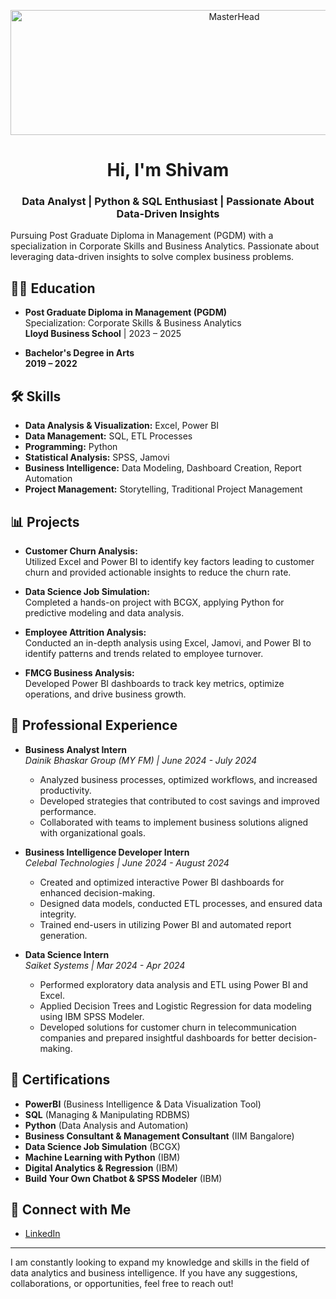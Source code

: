 <p align="center">
  <a href="https://github.com/Shivam-Rathore-02">
    <img src="https://i0.wp.com/mir-s3-cdn-cf.behance.net/project_modules/fs/d5f77c104128975.5f5bdc0d6d7b6.gif?ssl=1" alt="MasterHead" width="700" height="200">
  </a>
</p>

<h1 align="center">Hi, I'm Shivam</h1>
<h3 align="center">Data Analyst | Python & SQL Enthusiast | Passionate About Data-Driven Insights</h3>


Pursuing Post Graduate Diploma in Management (PGDM) with a specialization in Corporate Skills and Business Analytics. Passionate about leveraging data-driven insights to solve complex business problems.

## 🧑‍🎓 Education

- **Post Graduate Diploma in Management (PGDM)**  
  Specialization: Corporate Skills & Business Analytics  
  **Lloyd Business School** | 2023 – 2025

- **Bachelor's Degree in Arts**  
  **2019 – 2022**

## 🛠️ Skills

- **Data Analysis & Visualization:** Excel, Power BI
- **Data Management:** SQL, ETL Processes
- **Programming:** Python
- **Statistical Analysis:** SPSS, Jamovi
- **Business Intelligence:** Data Modeling, Dashboard Creation, Report Automation
- **Project Management:** Storytelling, Traditional Project Management

## 📊 Projects

- **Customer Churn Analysis:**  
  Utilized Excel and Power BI to identify key factors leading to customer churn and provided actionable insights to reduce the churn rate.

- **Data Science Job Simulation:**  
  Completed a hands-on project with BCGX, applying Python for predictive modeling and data analysis.

- **Employee Attrition Analysis:**  
  Conducted an in-depth analysis using Excel, Jamovi, and Power BI to identify patterns and trends related to employee turnover.

- **FMCG Business Analysis:**  
  Developed Power BI dashboards to track key metrics, optimize operations, and drive business growth.

## 💼 Professional Experience

- **Business Analyst Intern**  
  *Dainik Bhaskar Group (MY FM) | June 2024 - July 2024*  
  - Analyzed business processes, optimized workflows, and increased productivity.
  - Developed strategies that contributed to cost savings and improved performance.
  - Collaborated with teams to implement business solutions aligned with organizational goals.

- **Business Intelligence Developer Intern**  
  *Celebal Technologies | June 2024 - August 2024*  
  - Created and optimized interactive Power BI dashboards for enhanced decision-making.
  - Designed data models, conducted ETL processes, and ensured data integrity.
  - Trained end-users in utilizing Power BI and automated report generation.

- **Data Science Intern**  
  *Saiket Systems | Mar 2024 - Apr 2024*  
  - Performed exploratory data analysis and ETL using Power BI and Excel.
  - Applied Decision Trees and Logistic Regression for data modeling using IBM SPSS Modeler.
  - Developed solutions for customer churn in telecommunication companies and prepared insightful dashboards for better decision-making.

## 📜 Certifications

- **PowerBI** (Business Intelligence & Data Visualization Tool)
- **SQL** (Managing & Manipulating RDBMS)
- **Python** (Data Analysis and Automation)
- **Business Consultant & Management Consultant** (IIM Bangalore)
- **Data Science Job Simulation** (BCGX)
- **Machine Learning with Python** (IBM)
- **Digital Analytics & Regression** (IBM)
- **Build Your Own Chatbot & SPSS Modeler** (IBM)

## 🔗 Connect with Me

- [LinkedIn](https://www.linkedin.com/in/shivam-rathore-business-analyst)



---

I am constantly looking to expand my knowledge and skills in the field of data analytics and business intelligence. If you have any suggestions, collaborations, or opportunities, feel free to reach out!
